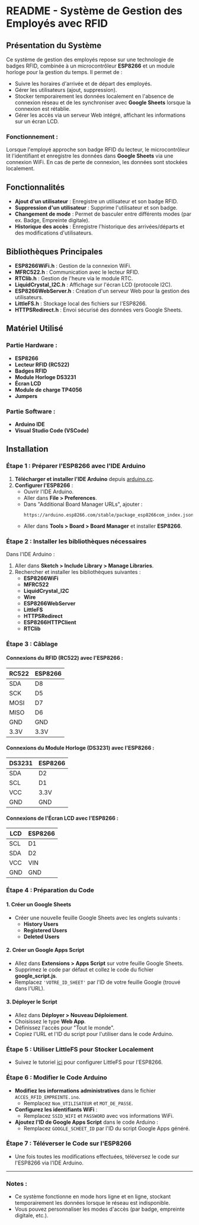 # README - Système de Gestion des Employés avec RFID

## Présentation du Système
Ce système de gestion des employés repose sur une technologie de badges RFID, combinée à un microcontrôleur **ESP8266** et un module horloge pour la gestion du temps. Il permet de :
- Suivre les horaires d'arrivée et de départ des employés.
- Gérer les utilisateurs (ajout, suppression).
- Stocker temporairement les données localement en l'absence de connexion réseau et de les synchroniser avec **Google Sheets** lorsque la connexion est rétablie.
- Gérer les accès via un serveur Web intégré, affichant les informations sur un écran LCD.

### Fonctionnement :
Lorsque l'employé approche son badge RFID du lecteur, le microcontrôleur lit l'identifiant et enregistre les données dans **Google Sheets** via une connexion WiFi. En cas de perte de connexion, les données sont stockées localement.

## Fonctionnalités
- **Ajout d'un utilisateur** : Enregistre un utilisateur et son badge RFID.
- **Suppression d'un utilisateur** : Supprime l'utilisateur et son badge.
- **Changement de mode** : Permet de basculer entre différents modes (par ex. Badge, Empreinte digitale).
- **Historique des accès** : Enregistre l'historique des arrivées/départs et des modifications d'utilisateurs.

## Bibliothèques Principales
- **ESP8266WiFi.h** : Gestion de la connexion WiFi.
- **MFRC522.h** : Communication avec le lecteur RFID.
- **RTClib.h** : Gestion de l'heure via le module RTC.
- **LiquidCrystal_I2C.h** : Affichage sur l'écran LCD (protocole I2C).
- **ESP8266WebServer.h** : Création d'un serveur Web pour la gestion des utilisateurs.
- **LittleFS.h** : Stockage local des fichiers sur l'ESP8266.
- **HTTPSRedirect.h** : Envoi sécurisé des données vers Google Sheets.

## Matériel Utilisé

### Partie Hardware :
- **ESP8266**
- **Lecteur RFID (RC522)**
- **Badges RFID**
- **Module Horloge DS3231**
- **Écran LCD**
- **Module de charge TP4056**
- **Jumpers**

### Partie Software :
- **Arduino IDE**
- **Visual Studio Code (VSCode)**

## Installation

### Étape 1 : Préparer l'ESP8266 avec l'IDE Arduino
1. **Télécharger et installer l'IDE Arduino** depuis [arduino.cc](https://www.arduino.cc/en/software).
2. **Configurer l'ESP8266** :
   - Ouvrir l'IDE Arduino.
   - Aller dans **File > Preferences**.
   - Dans "Additional Board Manager URLs", ajouter :
     ```
     https://arduino.esp8266.com/stable/package_esp8266com_index.json
     ```
   - Aller dans **Tools > Board > Board Manager** et installer **ESP8266**.

### Étape 2 : Installer les bibliothèques nécessaires
Dans l'IDE Arduino :
1. Aller dans **Sketch > Include Library > Manage Libraries**.
2. Rechercher et installer les bibliothèques suivantes :
   - **ESP8266WiFi**
   - **MFRC522**
   - **LiquidCrystal_I2C**
   - **Wire**
   - **ESP8266WebServer**
   - **LittleFS**
   - **HTTPSRedirect**
   - **ESP8266HTTPClient**
   - **RTClib**

### Étape 3 : Câblage
#### Connexions du RFID (RC522) avec l'ESP8266 :
| RC522 | ESP8266 |
|-------|---------|
| SDA   | D8      |
| SCK   | D5      |
| MOSI  | D7      |
| MISO  | D6      |
| GND   | GND     |
| 3.3V  | 3.3V    |

#### Connexions du Module Horloge (DS3231) avec l'ESP8266 :
| DS3231 | ESP8266 |
|--------|---------|
| SDA    | D2      |
| SCL    | D1      |
| VCC    | 3.3V    |
| GND    | GND     |

#### Connexions de l'Écran LCD avec l'ESP8266 :
| LCD  | ESP8266 |
|------|---------|
| SCL  | D1      |
| SDA  | D2      |
| VCC  | VIN     |
| GND  | GND     |

### Étape 4 : Préparation du Code

#### 1. Créer un Google Sheets
- Créer une nouvelle feuille Google Sheets avec les onglets suivants :
  - **History Users**
  - **Registered Users**
  - **Deleted Users**

#### 2. Créer un Google Apps Script
- Allez dans **Extensions > Apps Script** sur votre feuille Google Sheets.
- Supprimez le code par défaut et collez le code du fichier **google_script.js**.
- Remplacez `'VOTRE_ID_SHEET'` par l'ID de votre feuille Google (trouvé dans l'URL).

#### 3. Déployer le Script
- Allez dans **Déployer > Nouveau Déploiement**.
- Choisissez le type **Web App**.
- Définissez l'accès pour "Tout le monde".
- Copiez l'URL et l'ID du script pour l'utiliser dans le code Arduino.

### Étape 5 : Utiliser LittleFS pour Stocker Localement
- Suivez le tutoriel [ici](https://arduino-esp8266.readthedocs.io/en/latest/filesystem.html) pour configurer LittleFS pour l'ESP8266.

### Étape 6 : Modifier le Code Arduino
- **Modifiez les informations administratives** dans le fichier `ACCES_RFID_EMPREINTE.ino`.
  - Remplacez `Nom_UTILISATEUR` et `MOT_DE_PASSE`.
- **Configurez les identifiants WiFi** :
  - Remplacez `SSID_WIFI` et `PASSWORD` avec vos informations WiFi.
- **Ajoutez l'ID de Google Apps Script** dans le code Arduino :
  - Remplacez `GOOGLE_SCHEET_ID` par l'ID du script Google Apps généré.

### Étape 7 : Téléverser le Code sur l'ESP8266
- Une fois toutes les modifications effectuées, téléversez le code sur l'ESP8266 via l'IDE Arduino.

---

### Notes :
- Ce système fonctionne en mode hors ligne et en ligne, stockant temporairement les données lorsque le réseau est indisponible.
- Vous pouvez personnaliser les modes d'accès (par badge, empreinte digitale, etc.).

